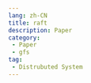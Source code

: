 ```yaml
---
lang: zh-CN
title: raft
description: Paper
category: 
 - Paper
 - gfs
tag:
 - Distrubuted System
---
```


<PDF url="/distrubutedsystem/papers/raft-extended.pdf" :toolbar="false"  :height="800"  />